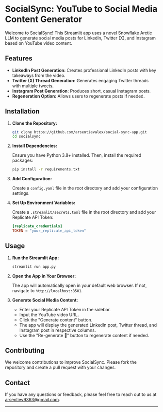 # SocialSync: YouTube to Social Media Content Generator

Welcome to SocialSync! This Streamlit app uses a novel Snowflake Arctic LLM to generate social media posts for LinkedIn, Twitter (X), and Instagram based on YouTube video content.

## Features

- **LinkedIn Post Generation:** Creates professional LinkedIn posts with key takeaways from the video.
- **Twitter (X) Thread Generation:** Generates engaging Twitter threads with multiple tweets.
- **Instagram Post Generation:** Produces short, casual Instagram posts.
- **Regeneration Option:** Allows users to regenerate posts if needed.

## Installation

1. **Clone the Repository:**

    ```bash
    git clone https://github.com/arsentievalex/social-sync-app.git
    cd socialsync
    ```

2. **Install Dependencies:**

    Ensure you have Python 3.8+ installed. Then, install the required packages:

    ```bash
    pip install -r requirements.txt
    ```

3. **Add Configuration:**

    Create a `config.yaml` file in the root directory and add your configuration settings.

4. **Set Up Environment Variables:**

    Create a `.streamlit/secrets.toml` file in the root directory and add your Replicate API Token:

    ```toml
    [replicate_credentials]
    TOKEN = "your_replicate_api_token"
    ```

## Usage

1. **Run the Streamlit App:**

    ```bash
    streamlit run app.py
    ```

2. **Open the App in Your Browser:**

    The app will automatically open in your default web browser. If not, navigate to `http://localhost:8501`.

3. **Generate Social Media Content:**

    - Enter your Replicate API Token in the sidebar.
    - Input the YouTube video URL.
    - Click the "Generate content" button.
    - The app will display the generated LinkedIn post, Twitter thread, and Instagram post in respective columns.
    - Use the "Re-generate 🔄" button to regenerate content if needed.


## Contributing

We welcome contributions to improve SocialSync. Please fork the repository and create a pull request with your changes.

## Contact

If you have any questions or feedback, please feel free to reach out to us at [arsentiev9393@gmail.com](mailto:arsentiev9393@gmail.com).

---


